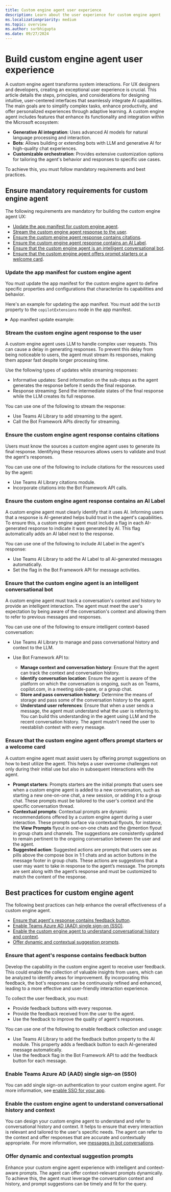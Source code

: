 ```yaml
---
title: Custom engine agent user experience
description: Learn about the user experience for custom engine agent
ms.localizationpriority: medium
ms.topic: overview
ms.author: surbhigupta
ms.date: 09/27/2024
---
```


# Build custom engine agent user experience

A custom engine agent transforms system interactions. For UX designers and developers, creating an exceptional user experience is crucial. This article details the steps, principles, and considerations for designing intuitive, user-centered interfaces that seamlessly integrate AI capabilities. The main goals are to simplify complex tasks, enhance productivity, and offer personalized experiences through adaptive learning. A custom engine agent includes features that enhance its functionality and integration within the Microsoft ecosystem:

- **Generative AI integration**: Uses advanced AI models for natural language processing and interaction.
- **Bots**: Allows building or extending bots with LLM and generative AI for high-quality chat experiences.
- **Customizable orchestration**: Provides extensive customization options for tailoring the agent's behavior and responses to specific use cases.

To achieve this, you must follow mandatory requirements and best practices.

## Ensure mandatory requirements for custom engine agent

The following requirements are mandatory for building the custom engine agent UX:

- [Update the app manifest for custom engine agent](#update-the-app-manifest-for-custom-engine-agent).
- [Stream the custom engine agent response to the user](#stream-the-custom-engine-agent-response-to-the-user).
- [Ensure the custom engine agent response contains citations](#ensure-the-custom-engine-agent-response-contains-citations).
- [Ensure the custom engine agent response contains an AI Label](#ensure-the-custom-engine-agent-response-contains-an-ai-label).
- [Ensure that the custom engine agent is an intelligent conversational bot](#ensure-that-the-custom-engine-agent-is-an-intelligent-conversational-bot).
- [Ensure that the custom engine agent offers prompt starters or a welcome card](#ensure-that-the-custom-engine-agent-offers-prompt-starters-or-a-welcome-card).

### Update the app manifest for custom engine agent

You must update the app manifest for the custom engine agent to define specific properties and configurations that characterize its capabilities and behavior.

Here's an example for updating the app manifest. You must add the `botID` property to the `copilotExtensions` node in the app manifest.

<details>
<summary>App manifest update example:</summary>

```json
    "bots": [

        { 
    
          "botId": "bd5b01bf-03ac-4909-99dc-41c6e88451ff", 
    
          // ... existing bot node fields 
    
          "registrationInfo": { 
    
            "source": "microsoftCopilotStudio", 
    
            "environment": "7211551f-2b82-e1af-9013-002025094241", 
    
            "schemaName": "cr4c9_copilot", // New, specific to copilot studio bots 
    
            "clusterCategory": "preprod" // New, specific to copilot studio bots 
    
          } 
    
        } 
    
      ],
    
      "copilotExtensions": {
    
        "customEngineCopilots": [{ // New 
    
          "type": "bot", // Only option 
    
          "id": "bd5b01bf-03ac-4909-99dc-41c6e88451ff"  // Validated against bots node 
    
        }] 
    
      },
    
```

</details>

### Stream the custom engine agent response to the user

A custom engine agent uses LLM to handle complex user requests. This can cause a delay in generating responses. To prevent this delay from being noticeable to users, the agent must stream its responses, making them appear fast despite longer processing time.

Use the following types of updates while streaming responses:

- Informative updates: Send information on the sub-steps as the agent generates the response before it sends the final response.
- Response streaming: Send the intermediate states of the final response while the LLM creates its full response.

You can use one of the following to stream the response:

- Use Teams AI Library to add streaming to the agent.
- Call the Bot Framework APIs directly for streaming.

### Ensure the custom engine agent response contains citations

Users must know the sources a custom engine agent uses to generate its final response. Identifying these resources allows users to validate and trust the agent's responses.

You can use one of the following to include citations for the resources used by the agent:

- Use Teams AI Library citations module.
- Incorporate citations into the Bot Framework API calls.

### Ensure the custom engine agent response contains an AI Label

A custom engine agent must clearly identify that it uses AI. Informing users that a response is AI-generated helps build trust in the agent's capabilities. To ensure this, a custom engine agent must include a flag in each AI-generated response to indicate it was generated by AI. This flag automatically adds an AI label next to the response.

You can use one of the following to include AI Label in the agent's response:

- Use Teams AI Library to add the AI Label to all AI-generated messages automatically.
- Set the flag in the Bot Framework API for message activities.

### Ensure that the custom engine agent is an intelligent conversational bot

A custom engine agent must track a conversation's context and history to provide an intelligent interaction. The agent must meet the user's expectation by being aware of the conversation's context and allowing them to refer to previous messages and responses.

You can use one of the following to ensure intelligent context-based conversation:

- Use Teams AI Library to manage and pass conversational history and context to the LLM.
- Use Bot Framework API to:

  - **Manage context and conversation history**: Ensure that the agent can track the context and conversation history.
  - **Identify conversation location**: Ensure the agent is aware of the platform on which the conversation is ongoing, such as on Teams, copilot.com, in a meeting side-pane, or a group chat.
  - **Store and pass conversation history**: Determine the means of storage and pass some of the conversation history to the agent.
  - **Understand user references**: Ensure that when a user sends a message, the agent must understand what the user is referring to. You can build this understanding in the agent using LLM and the recent conversation history. The agent mustn't need the user to reestablish context with every message.

### Ensure that the custom engine agent offers prompt starters or a welcome card

A custom engine agent must assist users by offering prompt suggestions on how to best utilize the agent. This helps a user overcome challenges not only during their initial use but also in subsequent interactions with the agent.

- **Prompt starters**: Prompts starters are the initial prompts that users see when a custom engine agent is added to a new conversation, such as starting a new one-on-one chat, a new session, or adding it to a group chat. These prompts must be tailored to the user's context and the specific conversation thread.
- **Contextual prompts**: Contextual prompts are dynamic recommendations offered by a custom engine agent during a user interaction. These prompts surface via contextual flyouts, for instance, the **View Prompts** flyout in one-on-one chats and the @mention flyout in group chats and channels. The suggestions are consistently updated to remain pertinent to the ongoing conversation between the user and the agent.
- **Suggested action**: Suggested actions are prompts that users see as pills above the compose box in 1:1 chats and as action buttons in the message footer in group chats. These actions are suggestions that a user may want to take in response to the agent’s message. The prompts are sent along with the agent’s response and must be customized to match the content of the response.

## Best practices for custom engine agent

The following best practices can help enhance the overall effectiveness of a custom engine agent.

- [Ensure that agent's response contains feedback button](#ensure-that-agents-response-contains-feedback-button).
- [Enable Teams Azure AD (AAD) single sign-on (SSO)](#enable-teams-azure-ad-aad-single-sign-on-sso).
- [Enable the custom engine agent to understand conversational history and context](#enable-the-custom-engine-agent-to-understand-conversational-history-and-context).
- [Offer dynamic and contextual suggestion prompts](#offer-dynamic-and-contextual-suggestion-prompts).

### Ensure that agent's response contains feedback button

Develop the capability in the custom engine agent to receive user feedback. This could enable the collection of valuable insights from users, which can be analyzed to identify areas for improvement. By incorporating this feedback, the bot's responses can be continuously refined and enhanced, leading to a more effective and user-friendly interaction experience.

To collect the user feedback, you must:

- Provide feedback buttons with every response.
- Provide the feedback received from the user to the agent.
- Use the feedback to improve the quality of agent's responses.

You can use one of the following to enable feedback collection and usage:

- Use Teams AI Library to add the feedback button property to the AI module. This property adds a feedback button to each AI-generated message automatically.
- Use the feedback flag in the Bot Framework API to add the feedback button for each message.

### Enable Teams Azure AD (AAD) single sign-on (SSO)

You can add single sign-on authentication to your custom engine agent. For more information, see [enable SSO for your app](../authentication/bot-sso-overview.md).

### Enable the custom engine agent to understand conversational history and context

You can design your custom engine agent to understand and refer to conversational history and context. It helps to ensure that every interaction is relevant and tailored to the user's specific needs. The agent can refer to the context and offer responses that are accurate and contextually appropriate. For more information, see [messages in bot conversations](../conversations/conversation-messages.md).

### Offer dynamic and contextual suggestion prompts

Enhance your custom engine agent experience with intelligent and context-aware prompts. The agent can offer context-relevant prompts dynamically. To achieve this, the agent must leverage the conversation context and history, and prompt suggestions can be timely and fit for the query.
